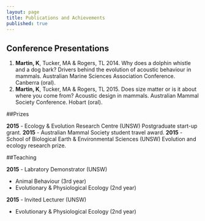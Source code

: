 ```yaml
---
layout: page
title: Publications and Achievements
published: true
---
```


## Conference Presentations

1. **Martin, K**, Tucker, MA & Rogers, TL 2014. Why does a dolphin whistle and a dog bark? Drivers behind the evolution of acoustic behaviour in mammals. Australian Marine Sciences Association Conference. Canberra (oral).
2. **Martin, K**, Tucker, MA & Rogers, TL 2015. Does size matter or is it about where you come from? Acoustic design in mammals. Australian Mammal Society Conference. Hobart (oral).


##Prizes

**2015** - Ecology & Evolution Research Centre (UNSW) Postgraduate start-up grant.
**2015** - Australian Mammal Society student travel award.
**2015** - School of Biological Earth & Environmental Sciences (UNSW) Evolution and ecology research prize.


##Teaching


**2015** - Labratory Demonstrator (UNSW)
- Animal Behaviour (3rd year)
- Evolutionary & Physiological Ecology (2nd year)

**2015** - Invited Lecturer (UNSW)
- Evolutionary & Physiological Ecology (2nd year)







